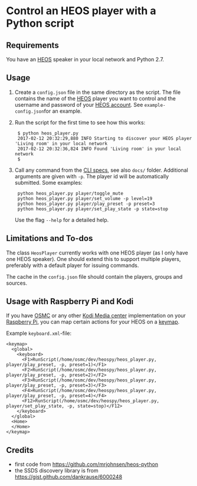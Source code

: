 # Control an HEOS player with a Python script

## Requirements

You have an [HEOS][] speaker in your local network and Python 2.7.

## Usage

1. Create a `config.json` file in the same directory as the script. The file
   contains the name of the [HEOS][] player you want to control and the
   username and password of your [HEOS account][]. See `example-config.json`for
   an example.

2. Run the script for the first time to see how this works:

        $ python heos_player.py 
        2017-02-12 20:32:29,880 INFO Starting to discover your HEOS player 'Living room' in your local network
        2017-02-12 20:32:36,824 INFO Found 'Living room' in your local network
        $
        
3. Call any command from the [CLI specs][specs], see also `docs/` folder. Additional
   arguments are given with `-p`. The player id will be automatically
   submitted. Some examples:

        python heos_player.py player/toggle_mute
        python heos_player.py player/set_volume -p level=19
        python heos_player.py player/play_preset -p preset=3
        python heos_player.py player/set_play_state -p state=stop
        
    Use the flag `--help` for a detailed help.

[specs]: http://rn.dmglobal.com/euheos/HEOS_CLI_ProtocolSpecification.pdf
[HEOS]: http://heoslink.denon.com
[HEOS account]: http://denon.custhelp.com/app/answers/detail/a_id/1968

## Limitations and To-dos

The class `HeosPlayer` currently works with one HEOS player (as I only have one
HEOS speaker). One should extend this to support multiple players, preferably
with a default player for issuing commands.

The cache in the `config.json` file should contain the players, groups and
sources.

## Usage with Raspberry Pi and Kodi

If you have [OSMC][] or any other [Kodi Media center][Kodi] implementation on
your [Raspberry Pi][raspi], you can map certain actions for your HEOS on a
[keymap][].

[OSMC]: https://osmc.tv
[raspi]: https://www.raspberrypi.org
[Kodi]: http://kodi.wiki/view/Kodi
[keymap]: http://kodi.wiki/view/Keymaps

Example `keyboard.xml`-file:
```
<keymap>
  <global>
    <keyboard>
      <F1>RunScript(/home/osmc/dev/heospy/heos_player.py, player/play_preset, -p, preset=1)</F1>
      <F2>RunScript(/home/osmc/dev/heospy/heos_player.py, player/play_preset, -p, preset=2)</F2>
      <F3>RunScript(/home/osmc/dev/heospy/heos_player.py, player/play_preset, -p, preset=3)</F3>
      <F4>RunScript(/home/osmc/dev/heospy/heos_player.py, player/play_preset, -p, preset=4)</F4>
      <F12>RunScript(/home/osmc/dev/heospy/heos_player.py, player/set_play_state, -p, state=stop)</F12>
    </keyboard>
  </global>
  <Home>
  </Home>
</keymap>
```

## Credits

- first code from <https://github.com/mrjohnsen/heos-python>
- the SSDS discovery library is from <https://gist.github.com/dankrause/6000248>
